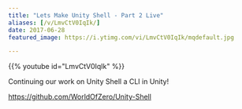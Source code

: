 ```yaml
---
title: "Lets Make Unity Shell - Part 2 Live"
aliases: [/v/LmvCtV0IqIk/]
date: 2017-06-28
featured_image: https://i.ytimg.com/vi/LmvCtV0IqIk/mqdefault.jpg

---
```


{{% youtube id="LmvCtV0IqIk" %}}

Continuing our work on Unity Shell a CLI in Unity!

https://github.com/WorldOfZero/Unity-Shell